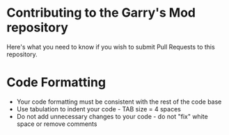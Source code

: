 Contributing to the Garry's Mod repository
=============

Here's what you need to know if you wish to submit Pull Requests to this repository.

Code Formatting
=============

* Your code formatting must be consistent with the rest of the code base
* Use tabulation to indent your code - TAB size = 4 spaces
* Do not add unnecessary changes to your code - do not "fix" white space or remove comments
